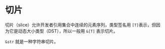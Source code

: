# 切片

切片（slice）允许开发者引用集合中连续的元素序列，类型签名用 `[T]`表示，但因为它是动态大小类型（DST），所以一般用 `&[T]` 表示切片。

`&str` 就是一种字符串切片。

